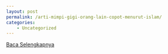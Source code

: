 ```yaml
---
layout: post
permalink: /arti-mimpi-gigi-orang-lain-copot-menurut-islam/
categories:
    - Uncategorized
---
```


[Baca Selengkapnya](/03)